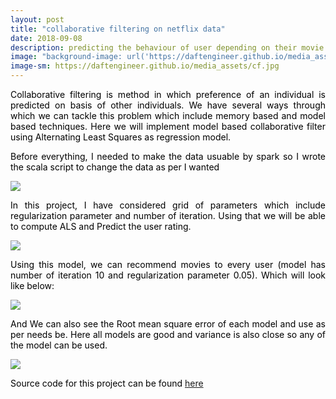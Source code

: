 ```yaml
---
layout: post
title: "collaborative filtering on netflix data"
date: 2018-09-08
description: predicting the behaviour of user depending on their movie choices
image: "background-image: url('https://daftengineer.github.io/media_assets/cf.jpg');"
image-sm: https://daftengineer.github.io/media_assets/cf.jpg
---
```


<div style="color:black;"><p></p>
  <p style="text-align:justify;">Collaborative filtering is method in which preference of an individual is predicted on basis of other individuals. We have several ways through which we can tackle this problem which include memory based and model based techniques. Here we will implement model based collaborative filter using Alternating Least Squares as regression model. </p>
  <p style="text-align:justify;">Before everything, I needed to make the data usuable by spark so I wrote the scala script to change the data as per I wanted</p>
  <img src="https://daftengineer.github.io/media_assets/ml5p0.jpg" />
  <p style="text-align:justify;">In this project, I have considered grid of parameters which include regularization parameter and number of iteration. Using that we will be able to compute ALS and Predict the user rating.</p>
<img src="https://daftengineer.github.io/media_assets/ml5p2.jpg" />
  <p style="text-align:justify;">Using this model, we can recommend movies to every user (model has number of iteration 10 and regularization parameter 0.05). Which will look like below:</p>
<img src="https://daftengineer.github.io/media_assets/ml5p1.jpg" />
  <p style="text-align:justify;">And We can also see the Root mean square error of each model and use as per needs be. Here all models are good and variance is also close so any of the model can be used.</p>
<img src="https://daftengineer.github.io/media_assets/ml5p3.jpg" />
  <p style="text-align:justify;">Source code for this project can be found <a href="https://github.com/daftengineer/MachineLearningProjects/blob/master/Collab.scala">here</a></p>
</div>
